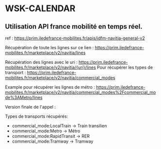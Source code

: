 # WSK-CALENDAR

## Utilisation API france mobilité en temps réel.

ref : https://prim.iledefrance-mobilites.fr/apis/idfm-navitia-general-v2

Récupération de toute les lignes sur ce lien : https://prim.iledefrance-mobilites.fr/marketplace/v2/navitia/lines

Récupération des lignes avec le uri : https://prim.iledefrance-mobilites.fr/marketplace/v2/navitia/{uri}/lines
Pour récupérer les types de transport : https://prim.iledefrance-mobilites.fr/marketplace/v2/navitia/commercial_modes

Example pour récupérer les lignes de métro : https://prim.iledefrance-mobilites.fr/marketplace/v2/navitia/commercial_modes%2Fcommercial_mode%3AMetro/lines

Version finale de l'appel : 

Types de transports récupérés:
- commercial_mode:LocalTrain -> Train transilien
- commercial_mode:Metro -> Métro
- commercial_mode:RapidTransit -> RER
- commercial_mode:Tramway -> Tramway
